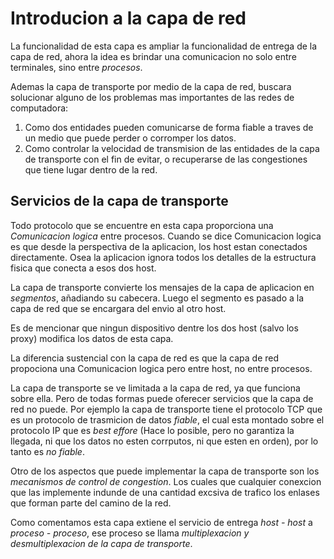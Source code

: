 # Introducion a la capa de red 

La funcionalidad de esta capa es ampliar la funcionalidad de entrega de la capa de red, ahora la idea es brindar una comunicacion no solo entre terminales, sino entre *procesos*. 

Ademas la capa de transporte por medio de la capa de red, buscara solucionar alguno de los problemas mas importantes de las redes de computadora:
1. Como dos entidades pueden comunicarse de forma fiable a traves de un medio que puede perder o corromper los datos.
2. Como controlar la velocidad de transmision de las entidades de la capa de transporte con el fin de evitar, o recuperarse de las congestiones que tiene lugar dentro de la red. 

## Servicios de la capa de transporte

Todo protocolo que se encuentre en esta capa proporciona una *Comunicacion logica* entre procesos. Cuando se dice Comunicacion logica es que desde la perspectiva de la aplicacion, los host estan conectados directamente. Osea la aplicacion ignora todos los detalles de la estructura fisica que conecta a esos dos host. 

La capa de transporte convierte los mensajes de la capa de aplicacion en *segmentos*, añadiando su cabecera. Luego el segmento es pasado a la capa de red que se encargara del envio al otro host. 

Es de mencionar que ningun dispositivo dentre los dos host (salvo los proxy) modifica los datos de esta capa. 

La diferencia sustencial con la capa de red es que la capa de red propociona una Comunicacion logica pero entre host, no entre procesos. 

La capa de transporte se ve limitada a la capa de red, ya que funciona sobre ella. Pero de todas formas puede oferecer servicios que la capa de red no puede. Por ejemplo la capa de transporte tiene el protocolo TCP que es un protocolo de trasmicion de datos *fiable*, el cual esta montado sobre el protocolo IP que es *best effore* (Hace lo posible, pero no garantiza la llegada, ni que los datos no esten corrputos, ni que esten en orden), por lo tanto es *no fiable*.

Otro de los aspectos que puede implementar la capa de transporte son los *mecanismos de control de congestion*. Los cuales que cualquier conexcion que las implemente indunde de una cantidad excsiva de trafico los enlases que forman parte del camino de la red. 

Como comentamos esta capa extiene el servicio de entrega *host - host* a *proceso - proceso*, ese proceso se llama *multiplexacion y desmultiplexacion de la capa de transporte*. 



